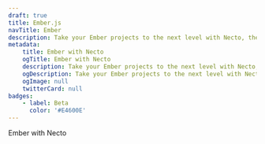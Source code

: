 ```yaml
---
draft: true
title: Ember.js
navTitle: Ember
description: Take your Ember projects to the next level with Necto, the versatile utility toolkit designed to enhance your development experience.
metadata: 
    title: Ember with Necto
    ogTitle: Ember with Necto
    description: Take your Ember projects to the next level with Necto, the versatile utility toolkit designed to enhance your development experience.
    ogDescription: Take your Ember projects to the next level with Necto, the versatile utility toolkit designed to enhance your development experience.
    ogImage: null
    twitterCard: null
badges: 
    - label: Beta
      color: '#E4600E'
---
```


Ember with Necto
